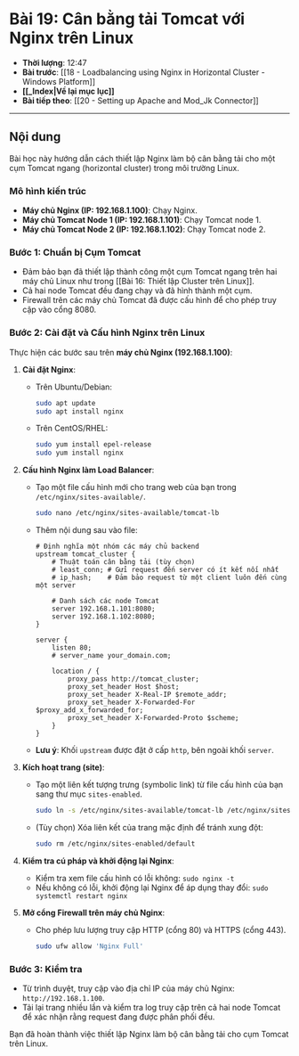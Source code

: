 # Bài 19: Cân bằng tải Tomcat với Nginx trên Linux

- **Thời lượng**: 12:47
- **Bài trước**: [[18 - Loadbalancing using Nginx in Horizontal Cluster - Windows Platform]]
- **[[_Index|Về lại mục lục]]**
- **Bài tiếp theo**: [[20 - Setting up Apache and Mod_Jk Connector]]

---

## Nội dung

Bài học này hướng dẫn cách thiết lập Nginx làm bộ cân bằng tải cho một cụm Tomcat ngang (horizontal cluster) trong môi trường Linux.

### Mô hình kiến trúc

-   **Máy chủ Nginx (IP: 192.168.1.100)**: Chạy Nginx.
-   **Máy chủ Tomcat Node 1 (IP: 192.168.1.101)**: Chạy Tomcat node 1.
-   **Máy chủ Tomcat Node 2 (IP: 192.168.1.102)**: Chạy Tomcat node 2.

### Bước 1: Chuẩn bị Cụm Tomcat

-   Đảm bảo bạn đã thiết lập thành công một cụm Tomcat ngang trên hai máy chủ Linux như trong [[Bài 16: Thiết lập Cluster trên Linux]].
-   Cả hai node Tomcat đều đang chạy và đã hình thành một cụm.
-   Firewall trên các máy chủ Tomcat đã được cấu hình để cho phép truy cập vào cổng 8080.

### Bước 2: Cài đặt và Cấu hình Nginx trên Linux

Thực hiện các bước sau trên **máy chủ Nginx (192.168.1.100)**:

1.  **Cài đặt Nginx**:
    -   Trên Ubuntu/Debian:
        ```bash
        sudo apt update
        sudo apt install nginx
        ```
    -   Trên CentOS/RHEL:
        ```bash
        sudo yum install epel-release
        sudo yum install nginx
        ```

2.  **Cấu hình Nginx làm Load Balancer**:
    -   Tạo một file cấu hình mới cho trang web của bạn trong `/etc/nginx/sites-available/`.
        ```bash
        sudo nano /etc/nginx/sites-available/tomcat-lb
        ```
    -   Thêm nội dung sau vào file:
        ```nginx
        # Định nghĩa một nhóm các máy chủ backend
        upstream tomcat_cluster {
            # Thuật toán cân bằng tải (tùy chọn)
            # least_conn; # Gửi request đến server có ít kết nối nhất
            # ip_hash;    # Đảm bảo request từ một client luôn đến cùng một server

            # Danh sách các node Tomcat
            server 192.168.1.101:8080;
            server 192.168.1.102:8080;
        }

        server {
            listen 80;
            # server_name your_domain.com;

            location / {
                proxy_pass http://tomcat_cluster;
                proxy_set_header Host $host;
                proxy_set_header X-Real-IP $remote_addr;
                proxy_set_header X-Forwarded-For $proxy_add_x_forwarded_for;
                proxy_set_header X-Forwarded-Proto $scheme;
            }
        }
        ```
    -   **Lưu ý**: Khối `upstream` được đặt ở cấp `http`, bên ngoài khối `server`.

3.  **Kích hoạt trang (site)**:
    -   Tạo một liên kết tượng trưng (symbolic link) từ file cấu hình của bạn sang thư mục `sites-enabled`.
        ```bash
        sudo ln -s /etc/nginx/sites-available/tomcat-lb /etc/nginx/sites-enabled/
        ```
    -   (Tùy chọn) Xóa liên kết của trang mặc định để tránh xung đột:
        ```bash
        sudo rm /etc/nginx/sites-enabled/default
        ```

4.  **Kiểm tra cú pháp và khởi động lại Nginx**:
    -   Kiểm tra xem file cấu hình có lỗi không: `sudo nginx -t`
    -   Nếu không có lỗi, khởi động lại Nginx để áp dụng thay đổi: `sudo systemctl restart nginx`

5.  **Mở cổng Firewall trên máy chủ Nginx**:
    -   Cho phép lưu lượng truy cập HTTP (cổng 80) và HTTPS (cổng 443).
        ```bash
        sudo ufw allow 'Nginx Full'
        ```

### Bước 3: Kiểm tra

-   Từ trình duyệt, truy cập vào địa chỉ IP của máy chủ Nginx: `http://192.168.1.100`.
-   Tải lại trang nhiều lần và kiểm tra log truy cập trên cả hai node Tomcat để xác nhận rằng request đang được phân phối đều.

Bạn đã hoàn thành việc thiết lập Nginx làm bộ cân bằng tải cho cụm Tomcat trên Linux.

